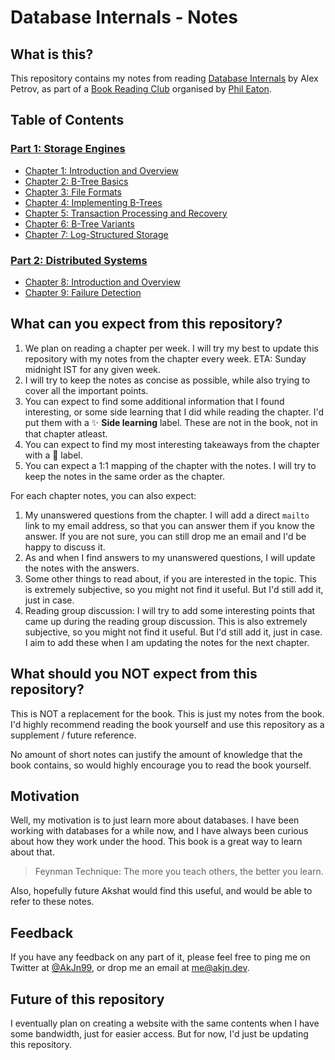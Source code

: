 # Database Internals - Notes

## What is this?
This repository contains my notes from reading [Database Internals](https://www.oreilly.com/library/view/database-internals/9781492040330/) by Alex Petrov, as part of a [Book Reading Club](https://eatonphil.com/2023-database-internals.html) organised by [Phil Eaton](https://eatonphil.com/).

## Table of Contents

### [Part 1: Storage Engines](https://github.com/Akshat-Jain/database-internals-notes/blob/main/Part%201%3A%20Storage%20Engines/Part%201%20-%20Storage%20Engines.md)

- [Chapter 1: Introduction and Overview](https://github.com/Akshat-Jain/database-internals-notes/blob/main/Part%201%3A%20Storage%20Engines/Chapter%201%20-%20Introduction%20and%20Overview.md)
- [Chapter 2: B-Tree Basics](https://github.com/Akshat-Jain/database-internals-notes/blob/main/Part%201%3A%20Storage%20Engines/Chapter%202%20-%20B-Tree%20Basics.md)
- [Chapter 3: File Formats](https://github.com/Akshat-Jain/database-internals-notes/blob/main/Part%201%3A%20Storage%20Engines/Chapter%203%20-%20File%20Formats.md)
- [Chapter 4: Implementing B-Trees](https://github.com/Akshat-Jain/database-internals-notes/blob/main/Part%201%3A%20Storage%20Engines/Chapter%204%20-%20Implementing%20B-Trees.md)
- [Chapter 5: Transaction Processing and Recovery](https://github.com/Akshat-Jain/database-internals-notes/blob/main/Part%201%3A%20Storage%20Engines/Chapter%205%20-%20Transaction%20Processing%20and%20Recovery.md)
- [Chapter 6: B-Tree Variants](https://github.com/Akshat-Jain/database-internals-notes/blob/main/Part%201%3A%20Storage%20Engines/Chapter%206%20-%20B-Tree%20Variants.md)
- [Chapter 7: Log-Structured Storage](https://github.com/Akshat-Jain/database-internals-notes/blob/main/Part%201%3A%20Storage%20Engines/Chapter%207%20-%20Log-Structured%20Storage.md)

### [Part 2: Distributed Systems](https://github.com/Akshat-Jain/database-internals-notes/blob/main/Part%202%3A%20Distributed%20Systems/Part%202%20-%20Distributed%20Systems.md)

- [Chapter 8: Introduction and Overview](https://github.com/Akshat-Jain/database-internals-notes/blob/main/Part%202%3A%20Distributed%20Systems/Chapter%208%20-%20Introduction%20and%20Overview.md)
- [Chapter 9: Failure Detection](https://github.com/Akshat-Jain/database-internals-notes/blob/main/Part%202%3A%20Distributed%20Systems/Chapter%209%20-%20Failure%20Detection.md)

## What can you expect from this repository?

1. We plan on reading a chapter per week. I will try my best to update this repository with my notes from the chapter every week. ETA: Sunday midnight IST for any given week.
2. I will try to keep the notes as concise as possible, while also trying to cover all the important points.
3. You can expect to find some additional information that I found interesting, or some side learning that I did while reading the chapter. I'd put them with a ✨ **Side learning** label. These are not in the book, not in that chapter atleast.
4. You can expect to find my most interesting takeaways from the chapter with a 🤯 label.
5. You can expect a 1:1 mapping of the chapter with the notes. I will try to keep the notes in the same order as the chapter.

For each chapter notes, you can also expect:
1. My unanswered questions from the chapter. I will add a direct `mailto` link to my email address, so that you can answer them if you know the answer. If you are not sure, you can still drop me an email and I'd be happy to discuss it.
2. As and when I find answers to my unanswered questions, I will update the notes with the answers.
3. Some other things to read about, if you are interested in the topic. This is extremely subjective, so you might not find it useful. But I'd still add it, just in case.
4. Reading group discussion: I will try to add some interesting points that came up during the reading group discussion. This is also extremely subjective, so you might not find it useful. But I'd still add it, just in case. I aim to add these when I am updating the notes for the next chapter.

## What should you NOT expect from this repository?

This is NOT a replacement for the book. This is just my notes from the book. I'd highly recommend reading the book yourself and use this repository as a supplement / future reference.

No amount of short notes can justify the amount of knowledge that the book contains, so would highly encourage you to read the book yourself.

## Motivation

Well, my motivation is to just learn more about databases. I have been working with databases for a while now, and I have always been curious about how they work under the hood. This book is a great way to learn about that.

> Feynman Technique: The more you teach others, the better you learn.

Also, hopefully future Akshat would find this useful, and would be able to refer to these notes.

## Feedback

If you have any feedback on any part of it, please feel free to ping me on Twitter at [@AkJn99](https://twitter.com/AkJn99), or drop me an email at [me@akjn.dev](mailto:me@akjn.dev).

## Future of this repository

I eventually plan on creating a website with the same contents when I have some bandwidth, just for easier access. But for now, I'd just be updating this repository.